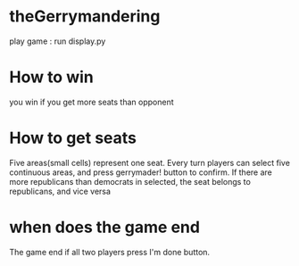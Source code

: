 # theGerrymandering

play game : run display.py

# How to win
you win if you get more seats than opponent

# How to get seats
Five areas(small cells) represent one seat. Every turn players can select five continuous areas, and press gerrymader! button to confirm. If there are more republicans than democrats in selected, the seat belongs to republicans, and vice versa 

# when does the game end
The game end if all two players press I'm done button. 
